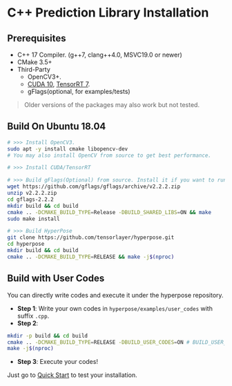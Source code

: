 # C++ Prediction Library Installation

## Prerequisites

* C++ 17 Compiler. (g++7, clang++4.0, MSVC19.0 or newer)
* CMake 3.5+ 
* Third-Party
    * OpenCV3+.
    * [CUDA 10](https://developer.nvidia.com/cuda-downloads), [TensorRT 7](https://docs.nvidia.com/deeplearning/tensorrt/archives/tensorrt_304/tensorrt-install-guide/index.html).
    * gFlags(optional, for examples/tests)

> Older versions of the packages may also work but not tested.

## Build On Ubuntu 18.04

```bash
# >>> Install OpenCV3.
sudo apt -y install cmake libopencv-dev 
# You may also install OpenCV from source to get best performance.

# >>> Install CUDA/TensorRT

# >>> Build gFlags(Optional) from source. Install it if you want to run the examples.
wget https://github.com/gflags/gflags/archive/v2.2.2.zip
unzip v2.2.2.zip
cd gflags-2.2.2
mkdir build && cd build
cmake .. -DCMAKE_BUILD_TYPE=Release -DBUILD_SHARED_LIBS=ON && make
sudo make install

# >>> Build HyperPose
git clone https://github.com/tensorlayer/hyperpose.git
cd hyperpose
mkdir build && cd build
cmake .. -DCMAKE_BUILD_TYPE=RELEASE && make -j$(nproc)
```

## Build with User Codes

You can directly write codes and execute it under the hyperpose repository.

- **Step 1**: Write your own codes in `hyperpose/examples/user_codes` with suffix `.cpp`.
- **Step 2**:

```bash
mkdir -p build && cd build
cmake .. -DCMAKE_BUILD_TYPE=RELEASE -DBUILD_USER_CODES=ON # BUILD_USER_CODES is by default on
make -j$(nproc)
```

- **Step 3**: Execute your codes!

Just go to [Quick Start](../quick_start/prediction.md) to test your installation.